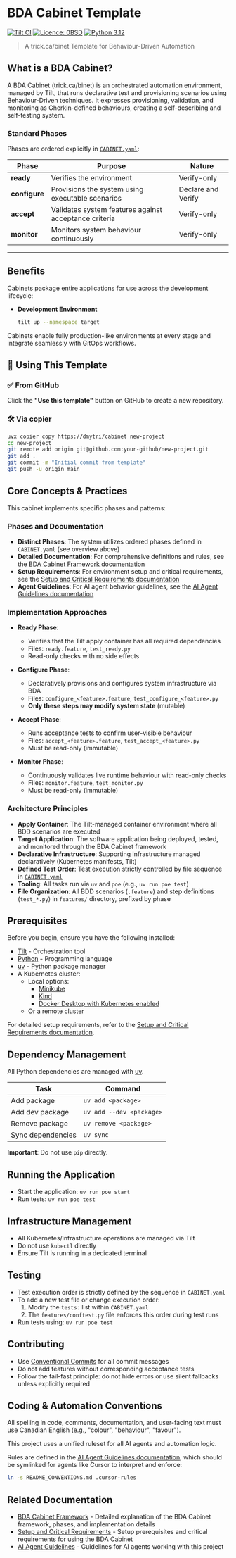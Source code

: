 # BDA Cabinet Template

[![Tilt CI](https://github.com/dmytri/cabinet/actions/workflows/tilt-ci.yaml/badge.svg)](https://github.com/dmytri/cabinet/actions/workflows/tilt-ci.yaml)
[![Licence: 0BSD](https://img.shields.io/badge/licence-0BSD-blue.svg)](./LICENSE.md)
[![Python 3.12](https://img.shields.io/badge/python-3.12-blue.svg)](.python-version)

> A trick.ca/binet Template for Behaviour-Driven Automation

## What is a BDA Cabinet?

A BDA Cabinet (trick.ca/binet) is an orchestrated automation environment,
managed by Tilt, that runs declarative test and provisioning scenarios using
Behaviour-Driven techniques. It expresses provisioning, validation, and
monitoring as Gherkin-defined behaviours, creating a self-describing and
self-testing system.

### Standard Phases

Phases are ordered explicitly in [`CABINET.yaml`](./CABINET.yaml):

| Phase | Purpose | Nature |
|-------|---------|--------|
| **ready** | Verifies the environment | Verify-only |
| **configure** | Provisions the system using executable scenarios | Declare and Verify |
| **accept** | Validates system features against acceptance criteria | Verify-only |
| **monitor** | Monitors system behaviour continuously | Verify-only |

---

## Benefits

Cabinets package entire applications for use across the development lifecycle:

- **Development Environment**
  ```bash
  tilt up --namespace target
  ```

Cabinets enable fully production-like environments at every stage and integrate seamlessly with GitOps workflows.

## 🧪 Using This Template

### ✅ From GitHub

Click the **"Use this template"** button on GitHub to create a new repository.

### 🛠️ Via copier

```bash
uvx copier copy https://dmytri/cabinet new-project
cd new-project
git remote add origin git@github.com:your-github/new-project.git
git add .
git commit -m "Initial commit from template"
git push -u origin main
```

## Core Concepts & Practices

This cabinet implements specific phases and patterns:

### Phases and Documentation

- **Distinct Phases**: The system utilizes ordered phases defined in `CABINET.yaml` (see overview above)
- **Detailed Documentation**: For comprehensive definitions and rules, see the [BDA Cabinet Framework documentation](./README_BDA.md)
- **Setup Requirements**: For environment setup and critical requirements, see the [Setup and Critical Requirements documentation](./README_SETUP.md)
- **Agent Guidelines**: For AI agent behavior guidelines, see the [AI Agent Guidelines documentation](./README_CONVENTIONS.md)

### Implementation Approaches

- **Ready Phase**:
  - Verifies that the Tilt apply container has all required dependencies
  - Files: `ready.feature`, `test_ready.py`
  - Read-only checks with no side effects

- **Configure Phase**:
  - Declaratively provisions and configures system infrastructure via BDA
  - Files: `configure_<feature>.feature`, `test_configure_<feature>.py`
  - **Only these steps may modify system state** (mutable)

- **Accept Phase**:
  - Runs acceptance tests to confirm user-visible behaviour
  - Files: `accept_<feature>.feature`, `test_accept_<feature>.py`
  - Must be read-only (immutable)

- **Monitor Phase**:
  - Continuously validates live runtime behaviour with read-only checks
  - Files: `monitor.feature`, `test_monitor.py`
  - Must be read-only (immutable)

### Architecture Principles

- **Apply Container**: The Tilt-managed container environment where all BDD scenarios are executed
- **Target Application**: The software application being deployed, tested, and monitored through the BDA Cabinet framework
- **Declarative Infrastructure**: Supporting infrastructure managed declaratively (Kubernetes manifests, Tilt)
- **Defined Test Order**: Test execution strictly controlled by file sequence in [`CABINET.yaml`](./CABINET.yaml)
- **Tooling**: All tasks run via `uv` and `poe` (e.g., `uv run poe test`)
- **File Organization**: All BDD scenarios (`.feature`) and step definitions (`test_*.py`) in `features/` directory, prefixed by phase

## Prerequisites

Before you begin, ensure you have the following installed:

- [Tilt](https://docs.tilt.dev/) - Orchestration tool
- [Python](https://www.python.org/) - Programming language
- [uv](https://docs.astral.sh/uv/) - Python package manager
- A Kubernetes cluster:
  - Local options:
    - [Minikube](https://minikube.sigs.k8s.io/docs/)
    - [Kind](https://kind.sigs.k8s.io/)
    - [Docker Desktop with Kubernetes enabled](https://docs.docker.com/desktop/kubernetes/)
  - Or a remote cluster

For detailed setup requirements, refer to the [Setup and Critical Requirements documentation](./README_SETUP.md).

## Dependency Management

All Python dependencies are managed with [uv](https://docs.astral.sh/uv/).

| Task | Command |
|------|---------|
| Add package | `uv add <package>` |
| Add dev package | `uv add --dev <package>` |
| Remove package | `uv remove <package>` |
| Sync dependencies | `uv sync` |

**Important**: Do not use `pip` directly.

## Running the Application

- Start the application: `uv run poe start`
- Run tests: `uv run poe test`

## Infrastructure Management

- All Kubernetes/infrastructure operations are managed via Tilt
- Do not use `kubectl` directly
- Ensure Tilt is running in a dedicated terminal

## Testing

- Test execution order is strictly defined by the sequence in `CABINET.yaml`
- To add a new test file or change execution order:
  1. Modify the `tests:` list within `CABINET.yaml`
  2. The `features/conftest.py` file enforces this order during test runs
- Run tests using: `uv run poe test`

## Contributing

- Use [Conventional Commits](https://www.conventionalcommits.org/) for all commit messages
- Do not add features without corresponding acceptance tests
- Follow the fail-fast principle: do not hide errors or use silent fallbacks unless explicitly required

## Coding & Automation Conventions

All spelling in code, comments, documentation, and user-facing text must use Canadian English (e.g., "colour", "behaviour", "favour").

This project uses a unified ruleset for all AI agents and automation logic.

Rules are defined in the [AI Agent Guidelines documentation](./README_CONVENTIONS.md), which should be symlinked for agents like Cursor to interpret and enforce:

```bash
ln -s README_CONVENTIONS.md .cursor-rules
```

## Related Documentation

- [BDA Cabinet Framework](./README_BDA.md) - Detailed explanation of the BDA Cabinet framework, phases, and implementation details
- [Setup and Critical Requirements](./README_SETUP.md) - Setup prerequisites and critical requirements for using the BDA Cabinet
- [AI Agent Guidelines](./README_CONVENTIONS.md) - Guidelines for AI agents working with this project
